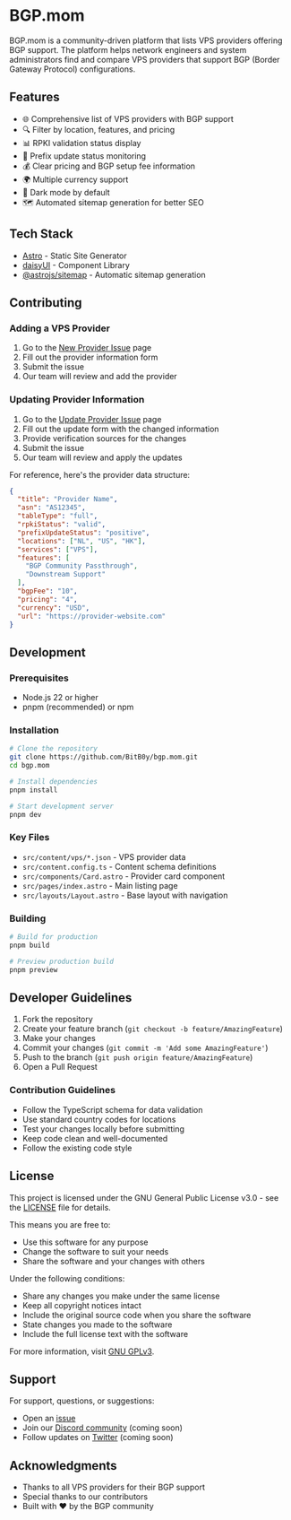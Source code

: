 # BGP.mom

BGP.mom is a community-driven platform that lists VPS providers offering BGP support. The platform helps network engineers and system administrators find and compare VPS providers that support BGP (Border Gateway Protocol) configurations.

## Features

- 🌐 Comprehensive list of VPS providers with BGP support
- 🔍 Filter by location, features, and pricing
- 📊 RPKI validation status display
- 🔄 Prefix update status monitoring
- 💰 Clear pricing and BGP setup fee information
- 🌍 Multiple currency support
- 🎨 Dark mode by default
- 🗺️ Automated sitemap generation for better SEO

## Tech Stack

- [Astro](https://astro.build/) - Static Site Generator
- [daisyUI](https://daisyui.com/) - Component Library
- [@astrojs/sitemap](https://docs.astro.build/en/guides/integrations-guide/sitemap/) - Automatic sitemap generation

## Contributing

### Adding a VPS Provider

1. Go to the [New Provider Issue](https://github.com/BitB0y/bgp.mom/issues/new?template=add-provider.yml) page
2. Fill out the provider information form
3. Submit the issue
4. Our team will review and add the provider

### Updating Provider Information

1. Go to the [Update Provider Issue](https://github.com/BitB0y/bgp.mom/issues/new?template=update-provider.yml) page
2. Fill out the update form with the changed information
3. Provide verification sources for the changes
4. Submit the issue
5. Our team will review and apply the updates

For reference, here's the provider data structure:

```json
{
  "title": "Provider Name",
  "asn": "AS12345",
  "tableType": "full",
  "rpkiStatus": "valid",
  "prefixUpdateStatus": "positive",
  "locations": ["NL", "US", "HK"],
  "services": ["VPS"],
  "features": [
    "BGP Community Passthrough",
    "Downstream Support"
  ],
  "bgpFee": "10",
  "pricing": "4",
  "currency": "USD",
  "url": "https://provider-website.com"
}
```

## Development

### Prerequisites

- Node.js 22 or higher
- pnpm (recommended) or npm

### Installation

```bash
# Clone the repository
git clone https://github.com/BitB0y/bgp.mom.git
cd bgp.mom

# Install dependencies
pnpm install

# Start development server
pnpm dev
```

### Key Files

- `src/content/vps/*.json` - VPS provider data
- `src/content.config.ts` - Content schema definitions
- `src/components/Card.astro` - Provider card component
- `src/pages/index.astro` - Main listing page
- `src/layouts/Layout.astro` - Base layout with navigation

### Building

```bash
# Build for production
pnpm build

# Preview production build
pnpm preview
```

## Developer Guidelines

1. Fork the repository
2. Create your feature branch (`git checkout -b feature/AmazingFeature`)
3. Make your changes
4. Commit your changes (`git commit -m 'Add some AmazingFeature'`)
5. Push to the branch (`git push origin feature/AmazingFeature`)
6. Open a Pull Request

### Contribution Guidelines

- Follow the TypeScript schema for data validation
- Use standard country codes for locations
- Test your changes locally before submitting
- Keep code clean and well-documented
- Follow the existing code style

## License

This project is licensed under the GNU General Public License v3.0 - see the [LICENSE](LICENSE) file for details.

This means you are free to:
- Use this software for any purpose
- Change the software to suit your needs
- Share the software and your changes with others

Under the following conditions:
- Share any changes you make under the same license
- Keep all copyright notices intact
- Include the original source code when you share the software
- State changes you made to the software
- Include the full license text with the software

For more information, visit [GNU GPLv3](https://www.gnu.org/licenses/gpl-3.0.en.html).

## Support

For support, questions, or suggestions:
- Open an [issue](https://github.com/BitB0y/bgp.mom/issues)
- Join our [Discord community](#) (coming soon)
- Follow updates on [Twitter](#) (coming soon)

## Acknowledgments

- Thanks to all VPS providers for their BGP support
- Special thanks to our contributors
- Built with ♥ by the BGP community